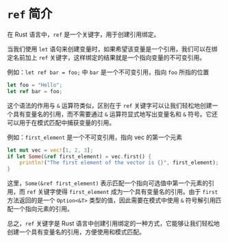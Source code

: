 # `ref` 简介

在 Rust 语言中，`ref` 是一个关键字，用于创建引用绑定。

当我们使用 `let` 语句来创建变量时，如果希望该变量是一个引用，我们可以在绑定名前加上 `ref` 关键字，这样绑定的结果就是一个指向变量的不可变引用。

例如：`let ref bar = foo;` 中 `bar` 是一个不可变引用，指向 `foo` 所指的位置

```rust
let foo = "Hello";
let ref bar = foo;
```

这个语法的作用与 `&` 运算符类似，区别在于 `ref` 关键字可以让我们轻松地创建一个具有变量名的引用，而不需要通过 `&` 运算符显式地写出变量名和 `&` 符号。它还可以用于在模式匹配中捕获变量的引用。

例如：`first_element` 是一个不可变引用，指向 vec 的第一个元素

```rust
let mut vec = vec![1, 2, 3];
if let Some(&ref first_element) = vec.first() {
    println!("The first element of the vector is {}", first_element);
}
```

这里，`Some(&ref first_element)` 表示匹配一个指向可选值中第一个元素的引用，而 `ref` 关键字使得 `first_element` 成为一个具有变量名的引用。由于 `first` 方法返回的是一个 `Option<&T>` 类型的值，因此需要在模式中使用 `&` 符号解引用匹配一个指向元素的引用。

总之，`ref` 关键字是 Rust 语言中创建引用绑定的一种方式，它能够让我们轻松地创建一个具有变量名的引用，方便使用和模式匹配。
